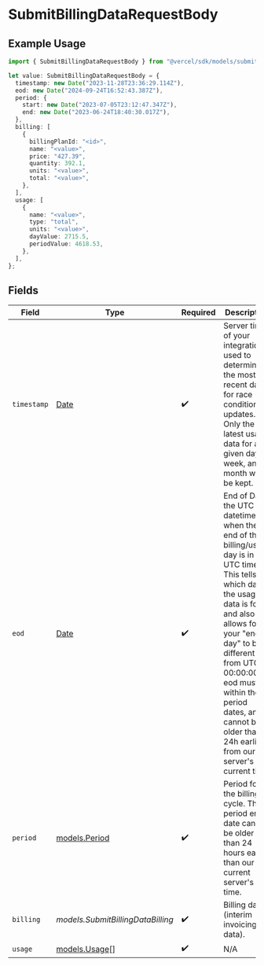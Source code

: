 # SubmitBillingDataRequestBody

## Example Usage

```typescript
import { SubmitBillingDataRequestBody } from "@vercel/sdk/models/submitbillingdataop.js";

let value: SubmitBillingDataRequestBody = {
  timestamp: new Date("2023-11-28T23:36:29.114Z"),
  eod: new Date("2024-09-24T16:52:43.387Z"),
  period: {
    start: new Date("2023-07-05T23:12:47.347Z"),
    end: new Date("2023-06-24T18:40:30.017Z"),
  },
  billing: [
    {
      billingPlanId: "<id>",
      name: "<value>",
      price: "427.39",
      quantity: 392.1,
      units: "<value>",
      total: "<value>",
    },
  ],
  usage: [
    {
      name: "<value>",
      type: "total",
      units: "<value>",
      dayValue: 2715.5,
      periodValue: 4618.53,
    },
  ],
};
```

## Fields

| Field                                                                                                                                                                                                                                                                                                                      | Type                                                                                                                                                                                                                                                                                                                       | Required                                                                                                                                                                                                                                                                                                                   | Description                                                                                                                                                                                                                                                                                                                |
| -------------------------------------------------------------------------------------------------------------------------------------------------------------------------------------------------------------------------------------------------------------------------------------------------------------------------- | -------------------------------------------------------------------------------------------------------------------------------------------------------------------------------------------------------------------------------------------------------------------------------------------------------------------------- | -------------------------------------------------------------------------------------------------------------------------------------------------------------------------------------------------------------------------------------------------------------------------------------------------------------------------- | -------------------------------------------------------------------------------------------------------------------------------------------------------------------------------------------------------------------------------------------------------------------------------------------------------------------------- |
| `timestamp`                                                                                                                                                                                                                                                                                                                | [Date](https://developer.mozilla.org/en-US/docs/Web/JavaScript/Reference/Global_Objects/Date)                                                                                                                                                                                                                              | :heavy_check_mark:                                                                                                                                                                                                                                                                                                         | Server time of your integration, used to determine the most recent data for race conditions & updates. Only the latest usage data for a given day, week, and month will be kept.                                                                                                                                           |
| `eod`                                                                                                                                                                                                                                                                                                                      | [Date](https://developer.mozilla.org/en-US/docs/Web/JavaScript/Reference/Global_Objects/Date)                                                                                                                                                                                                                              | :heavy_check_mark:                                                                                                                                                                                                                                                                                                         | End of Day, the UTC datetime for when the end of the billing/usage day is in UTC time. This tells us which day the usage data is for, and also allows for your \"end of day\" to be different from UTC 00:00:00. eod must be within the period dates, and cannot be older than 24h earlier from our server's current time. |
| `period`                                                                                                                                                                                                                                                                                                                   | [models.Period](../models/period.md)                                                                                                                                                                                                                                                                                       | :heavy_check_mark:                                                                                                                                                                                                                                                                                                         | Period for the billing cycle. The period end date cannot be older than 24 hours earlier than our current server's time.                                                                                                                                                                                                    |
| `billing`                                                                                                                                                                                                                                                                                                                  | *models.SubmitBillingDataBilling*                                                                                                                                                                                                                                                                                          | :heavy_check_mark:                                                                                                                                                                                                                                                                                                         | Billing data (interim invoicing data).                                                                                                                                                                                                                                                                                     |
| `usage`                                                                                                                                                                                                                                                                                                                    | [models.Usage](../models/usage.md)[]                                                                                                                                                                                                                                                                                       | :heavy_check_mark:                                                                                                                                                                                                                                                                                                         | N/A                                                                                                                                                                                                                                                                                                                        |